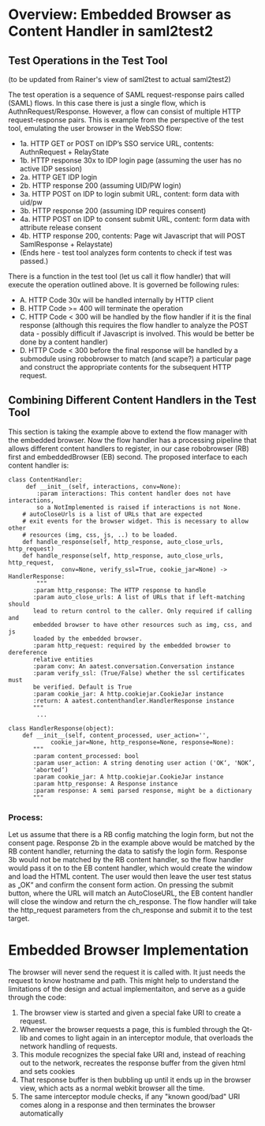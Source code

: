 # Overview: Embedded Browser as Content Handler in saml2test2

## Test Operations in the Test Tool
(to be updated from Rainer's view of saml2test to actual saml2test2)
 
The test operation is a sequence of SAML request-response pairs called (SAML) flows. 
In this case there is just a single flow, which  is AuthnRequest/Response. However, 
a flow can consist of multiple HTTP request-response pairs.  This is example from 
the perspective of the test tool, emulating the user browser in the WebSSO flow:
- 1a. HTTP GET or POST on IDP’s SSO service URL, contents: AuthnRequest + RelayState
- 1b. HTTP response 30x to IDP login page (assuming the user has no active IDP session)
- 2a. HTTP GET IDP login
- 2b. HTTP response 200 (assuming UID/PW login)
- 3a. HTTP POST on IDP to login submit URL, content: form data with uid/pw
- 3b. HTTP response 200 (assuming IDP requires consent)
- 4a. HTTP POST on IDP to consent submit URL, content: form data with attribute release consent
- 4b. HTTP response 200, contents: Page wit Javascript that will POST SamlResponse + Relaystate)
- (Ends here - test tool analyzes form contents to check if test was passed.)

There is a function in the test tool (let us call it flow handler) that will 
execute the operation outlined above. It is governed be following rules:
- A. HTTP Code 30x will be handled internally by HTTP client
- B. HTTP Code >= 400 will terminate the operation
- C. HTTP Code < 300 will be handled by the flow handler if it is the final response 
(although this requires the flow handler to analyze the POST data - possibly 
difficult if Javascript is involved. This would be better be done by a content handler)
- D. HTTP Code < 300 before the final response will be handled by a submodule using 
robobrowser to match (and scape?) a particular page and construct the appropriate 
contents for the subsequent HTTP request.

## Combining Different Content Handlers in the Test Tool 
This section is taking the example above to extend the flow manager with the 
embedded browser. Now the flow handler has a processing pipeline that allows 
different content handlers to register, in our case robobrowser (RB) first and 
embeddedBrowser (EB) second. The proposed interface to each content handler is:

    class ContentHandler:
    	 def __init__(self, interactions, conv=None):
    	 	:param interactions: This content handler does not have interactions,
    	 	so a NotImplemented is raised if interactions is not None.
        # autoCloseUrls is a list of URLs that are expected
        # exit events for the browser widget. This is necessary to allow other
        # resources (img, css, js, ..) to be loaded.
        def handle_response(self, http_response, auto_close_urls, http_request)
        def handle_response(self, http_response, auto_close_urls, http_request,
                   conv=None, verify_ssl=True, cookie_jar=None) -> HandlerResponse:
            """
           :param http_response: The HTTP response to handle
           :param auto_close_urls: A list of URLs that if left-matching should
           lead to return control to the caller. Only required if calling and
           embedded browser to have other resources such as img, css, and js 
           loaded by the embedded browser.
           :param http_request: required by the embedded browser to dereference
           relative entities
           :param conv: An aatest.conversation.Conversation instance
           :param verify_ssl: (True/False) whether the ssl certificates must
           be verified. Default is True
           :param cookie_jar: A http.cookiejar.CookieJar instance
           :return: A aatest.contenthandler.HandlerResponse instance
           """
            ...
            
    class HandlerResponse(object):
        def __init__(self, content_processed, user_action='',
                cookie_jar=None, http_response=None, response=None):
           """
           :param content_processed: bool
           :param user_action: A string denoting user action ('OK‘, 'NOK’,
           'aborted‘)
           :param cookie_jar: A http.cookiejar.CookieJar instance
           :param http_response: A Response instance
           :param response: A semi parsed response, might be a dictionary
           """            
    

### Process:
Let us assume that there is a RB config matching the login form, but not the 
consent page. Response 2b in the example above would be matched by the RB content 
handler, returning the data to satisfy the login form. Response 3b would not be 
matched by the RB content handler, so the flow handler would pass it on to the 
EB content handler, which would create the window and load the HTML content. The 
user would then leave the user test status as „OK“ and confirm the consent form 
action. On pressing the submit button, where the URL will match an AutoCloseURL, 
the EB content handler will close the window and return the ch_response.  The 
flow handler will take the http_request parameters from the ch_response and 
submit it to the test target.

# Embedded Browser Implementation
The browser will never send the request it is called with. It just needs the 
request to know hostname and path. This might help to understand the limitations 
of the design and actual implementaiton, and serve as a guide through the code: 

1. The browser view is started and given a special fake URI to create a request.
2. Whenever the browser requests a page, this is fumbled through the Qt-lib and comes to light again in an interceptor module, that overloads the network handling of requests.
3. This module recognizes the special fake URI and, instead of reaching out to the network, recreates the response buffer from the given html and sets cookies
4. That response buffer is then bubbling up until it ends up in the browser view, which acts as a normal webkit browser all the time.
5. The same interceptor module checks, if any "known good/bad" URI comes along in a response and then terminates the browser automatically